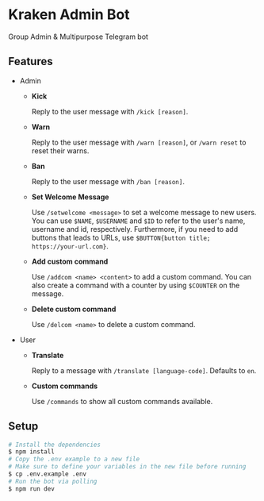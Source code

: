 # Kraken Admin Bot

Group Admin &amp; Multipurpose Telegram bot

## Features

-   Admin

    -   **Kick**

        Reply to the user message with `/kick [reason]`.

    -   **Warn**

        Reply to the user message with `/warn [reason]`, or `/warn reset` to reset their warns.

    -   **Ban**

        Reply to the user message with `/ban [reason]`.

    -   **Set Welcome Message**

        Use `/setwelcome <message>` to set a welcome message to new users. You can use `$NAME`, `$USERNAME` and `$ID` to refer to the user's name, username and id, respectively. Furthermore, if you need to add buttons that leads to URLs, use `$BUTTON{button title; https://your-url.com}`.

    -   **Add custom command**

        Use `/addcom <name> <content>` to add a custom command. You can also create a command with a counter by using `$COUNTER` on the message.

    -   **Delete custom command**

        Use `/delcom <name>` to delete a custom command.

-   User

    -   **Translate**

        Reply to a message with `/translate [language-code]`. Defaults to `en`.

    -   **Custom commands**

        Use `/commands` to show all custom commands available.

## Setup

```bash
# Install the dependencies
$ npm install
# Copy the .env example to a new file
# Make sure to define your variables in the new file before running
$ cp .env.example .env
# Run the bot via polling
$ npm run dev
```
